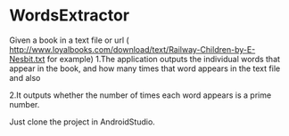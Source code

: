 # WordsExtractor
Given a book in a text file or url ( http://www.loyalbooks.com/download/text/Railway-Children-by-E-Nesbit.txt for example)
1.The application outputs the individual words that appear in the book, and how many times that word appears in the text file and also

2.It outputs whether the number of times each word appears is a prime number.

Just clone the project in AndroidStudio.
